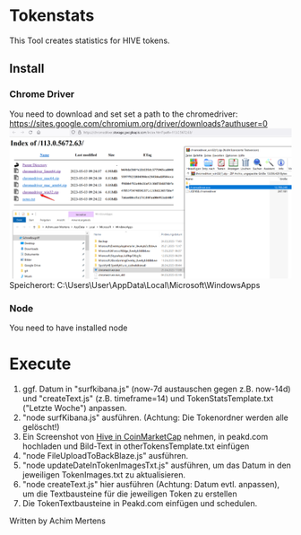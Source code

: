 # Tokenstats

This Tool creates statistics for HIVE tokens.

## Install
### Chrome Driver
You need to download and set set a path to the chromedriver:
https://sites.google.com/chromium.org/driver/downloads?authuser=0
![](./chromdriver.png)
Speicherort: C:\Users\User\AppData\Local\Microsoft\WindowsApps

### Node
You need to have installed node

# Execute

01. ggf. Datum in "surfkibana.js" (now-7d austauschen gegen z.B. now-14d) und "createText.js" (z.B. timeframe=14) und TokenStatsTemplate.txt ("Letzte Woche") anpassen.
02. "node surfKibana.js" ausführen. (Achtung: Die Tokenordner werden alle gelöscht!)
03. Ein Screenshot von [Hive in CoinMarketCap](https://coinmarketcap.com/currencies/hive-blockchain/) nehmen, in peakd.com hochladen und Bild-Text in otherTokensTemplate.txt einfügen
04.  "node FileUploadToBackBlaze.js" ausführen.
05.  "node updateDateInTokenImagesTxt.js" ausführen, um das Datum in den jeweiligen TokenImages.txt zu aktualisieren.
06.  "node createText.js" hier ausführen (Achtung: Datum evtl. anpassen), um die Textbausteine für die jeweiligen Token zu erstellen
7.   Die TokenTextbausteine in Peakd.com einfügen und schedulen.


Written by Achim Mertens

